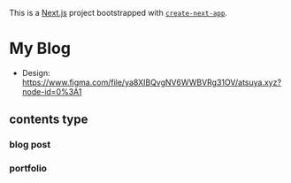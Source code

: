 This is a [Next.js](https://nextjs.org/) project bootstrapped with [`create-next-app`](https://github.com/vercel/next.js/tree/canary/packages/create-next-app).

# My Blog

- Design: <https://www.figma.com/file/ya8XIBQvgNV6WWBVRg31OV/atsuya.xyz?node-id=0%3A1>

## contents type

### blog post

### portfolio
